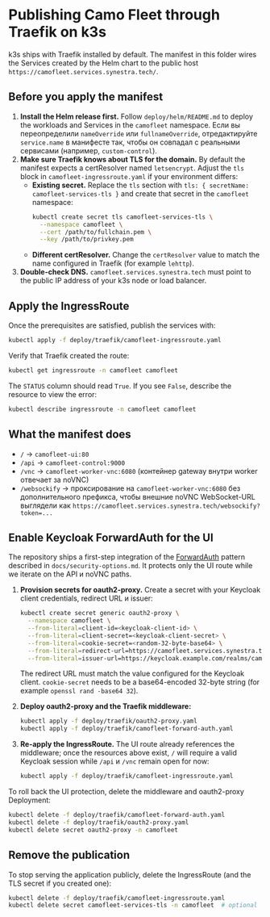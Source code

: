 # Publishing Camo Fleet through Traefik on k3s

k3s ships with Traefik installed by default. The manifest in this folder wires the Services created by the Helm chart to the public host `https://camofleet.services.synestra.tech/`.

## Before you apply the manifest

1. **Install the Helm release first.** Follow `deploy/helm/README.md` to deploy the workloads and Services in the `camofleet` namespace. Если вы переопределили `nameOverride` или `fullnameOverride`, отредактируйте `service.name` в манифесте так, чтобы он совпадал с реальными сервисами (например, `custom-control`).
2. **Make sure Traefik knows about TLS for the domain.** By default the manifest expects a certResolver named `letsencrypt`. Adjust the `tls` block in `camofleet-ingressroute.yaml` if your environment differs:
   - **Existing secret.** Replace the `tls` section with `tls: { secretName: camofleet-services-tls }` and create that secret in the `camofleet` namespace:
     ```bash
     kubectl create secret tls camofleet-services-tls \
       --namespace camofleet \
       --cert /path/to/fullchain.pem \
       --key /path/to/privkey.pem
     ```
   - **Different certResolver.** Change the `certResolver` value to match the name configured in Traefik (for example `lehttp`).
3. **Double-check DNS.** `camofleet.services.synestra.tech` must point to the public IP address of your k3s node or load balancer.

## Apply the IngressRoute

Once the prerequisites are satisfied, publish the services with:

```bash
kubectl apply -f deploy/traefik/camofleet-ingressroute.yaml
```

Verify that Traefik created the route:

```bash
kubectl get ingressroute -n camofleet camofleet
```

The `STATUS` column should read `True`. If you see `False`, describe the resource to view the error:

```bash
kubectl describe ingressroute -n camofleet camofleet
```

## What the manifest does

- `/` → `camofleet-ui:80`
- `/api` → `camofleet-control:9000`
- `/vnc` → `camofleet-worker-vnc:6080` (контейнер gateway внутри worker отвечает за noVNC)
- `/websockify` → проксирование на `camofleet-worker-vnc:6080` без дополнительного префикса, чтобы внешние noVNC WebSocket-URL выглядели как `https://camofleet.services.synestra.tech/websockify?token=...`

## Enable Keycloak ForwardAuth for the UI

The repository ships a first-step integration of the [ForwardAuth](https://doc.traefik.io/traefik/middlewares/http/forwardauth/) pattern described in `docs/security-options.md`. It protects only the UI route while we iterate on the API и noVNC paths.

1. **Provision secrets for oauth2-proxy.** Create a secret with your Keycloak client credentials, redirect URL и issuer:

   ```bash
   kubectl create secret generic oauth2-proxy \
     --namespace camofleet \
     --from-literal=client-id=<keycloak-client-id> \
     --from-literal=client-secret=<keycloak-client-secret> \
     --from-literal=cookie-secret=<random-32-byte-base64> \
     --from-literal=redirect-url=https://camofleet.services.synestra.tech/oauth2/callback \
     --from-literal=issuer-url=https://keycloak.example.com/realms/camofleet
   ```

   The redirect URL must match the value configured for the Keycloak client. `cookie-secret` needs to be a base64-encoded 32-byte string (for example `openssl rand -base64 32`).

2. **Deploy oauth2-proxy and the Traefik middleware:**

   ```bash
   kubectl apply -f deploy/traefik/oauth2-proxy.yaml
   kubectl apply -f deploy/traefik/camofleet-forward-auth.yaml
   ```

3. **Re-apply the IngressRoute.** The UI route already references the middleware; once the resources above exist, `/` will require a valid Keycloak session while `/api` и `/vnc` remain open for now:

   ```bash
   kubectl apply -f deploy/traefik/camofleet-ingressroute.yaml
   ```

To roll back the UI protection, delete the middleware and oauth2-proxy Deployment:

```bash
kubectl delete -f deploy/traefik/camofleet-forward-auth.yaml
kubectl delete -f deploy/traefik/oauth2-proxy.yaml
kubectl delete secret oauth2-proxy -n camofleet
```

## Remove the publication

To stop serving the application publicly, delete the IngressRoute (and the TLS secret if you created one):

```bash
kubectl delete -f deploy/traefik/camofleet-ingressroute.yaml
kubectl delete secret camofleet-services-tls -n camofleet  # optional
```
